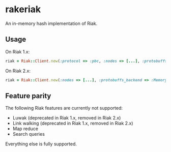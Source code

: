 # rakeriak

An in-memory hash implementation of Riak.

## Usage

On Riak 1.x:

```ruby
riak = Riak::Client.new(:protocol => :pbc, :nodes => [...], :protobuffs_backend => :Memory, :http_backend => :Memory)
```

On Riak 2.x:

```ruby
riak = Riak::Client.new(:nodes => [...], :protobuffs_backend => :Memory)
```

## Feature parity

The following Riak features are currently not supported:
* Luwak (deprecated in Riak 1.x, removed in Riak 2.x)
* Link walking (deprecated in Riak 1.x, removed in Riak 2.x)
* Map reduce
* Search queries

Everything else is fully supported.